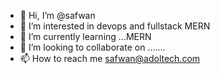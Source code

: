 - 👋 Hi, I’m @safwan
- 👀 I’m interested in devops and fullstack MERN
- 🌱 I’m currently learning ...MERN
- 💞️ I’m looking to collaborate on .......
- 📫 How to reach me safwan@adoltech.com

<!---
safwanadoltech/safwanadoltech is a ✨ special ✨ repository because its `README.md` (this file) appears on your GitHub profile.
You can click the Preview link to take a look at your changes.
--->
